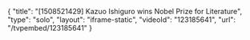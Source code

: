 {
    "title": "[1508521429] Kazuo Ishiguro wins Nobel Prize for Literature",
    "type": "solo",
    "layout": "iframe-static",
    "videoId": "123185641",
    "url": "\/tvpembed\/123185641"
}